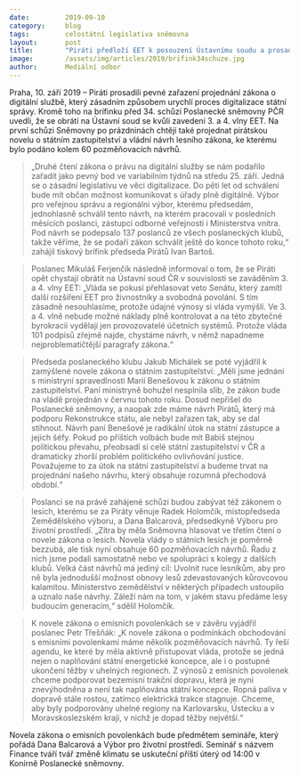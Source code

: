 ```yaml
---
date:         2019-09-10
category:     blog
tags:         celostátní legislativa sněmovna
layout:       post
title:        "Piráti předloží EET k posouzení Ústavnímu soudu a prosadili projednání zákona, který umožní občanům elektronickou komunikaci s úřady"
image:        /assets/img/articles/2019/brifink34schuze.jpg
author:       Mediální odbor
---
```



Praha, 10. září 2019 – Piráti prosadili pevné zařazení projednání zákona o digitální službě, který zásadním způsobem urychlí proces digitalizace státní správy. Kromě toho na brífinku před 34. schůzí Poslanecké sněmovny PČR uvedli, že se obrátí na Ústavní soud se kvůli zavedení 3. a 4. vlny EET. Na první schůzi Sněmovny po prázdninách chtějí také projednat pirátskou novelu o státním zastupitelství a vládní návrh lesního zákona, ke kterému bylo podáno kolem 60 pozměňovacích návrhů. 

> „Druhé čtení zákona o právu na digitální služby se nám podařilo zařadit jako pevný bod ve variabilním týdnů na středu 25. září. Jedná se o zásadní legislativu ve věci digitalizace. Do pěti let od schválení bude mít občan možnost komunikovat s úřady plně digitálně. Výbor pro veřejnou správu a regionální výbor, kterému předsedám, jednohlasně schválil tento návrh, na kterém pracovali v posledních měsících poslanci, zástupci odborné veřejnosti i Ministerstva vnitra. Pod návrh se podepsalo 137 poslanců ze všech poslaneckých klubů, takže věříme, že se podaří zákon schválit ještě do konce tohoto roku,“ zahájil tiskový brífink předseda Pirátů Ivan Bartoš.

 

> Poslanec Mikuláš Ferjenčík následně informoval o tom, že se Piráti opět chystají obrátit na Ústavní soud ČR v souvislosti se zaváděním 3. a 4. vlny EET: „Vláda se pokusí přehlasovat veto Senátu, který zamítl další rozšíření EET pro živnostníky a svobodná povolání. S tím zásadně nesouhlasíme, protože údajné výnosy si vláda vymýšlí. Ve 3. a 4. vlně nebude možné náklady plně kontrolovat a na této zbytečné byrokracii vydělají jen provozovatelé účetních systémů. Protože vláda 101 podpisů zřejmě najde, chystáme návrh, v němž napadneme nejproblematičtější paragrafy zákona.“

 

> Předseda poslaneckého klubu Jakub Michálek se poté vyjádřil k zamýšlené novele zákona o státním zastupitelství: „Měli jsme jednání s ministryní spravedlnosti Marií Benešovou k zákonu o státním zastupitelství. Paní ministryně bohužel nesplnila slib, že zákon bude na vládě projednán v červnu tohoto roku. Dosud nepřišel do Poslanecké sněmovny, a naopak zde máme návrh Pirátů, který má podporu Rekonstrukce státu, ale nebyl zařazen tak, aby se dal stihnout. Návrh paní Benešové je radikální útok na státní zástupce a jejich šéfy. Pokud po příštích volbách bude mít Babiš stejnou politickou převahu, přeobsadí si celé státní zastupitelství v ČR a dramaticky zhorší problém politického ovlivňování justice. Považujeme to za útok na státní zastupitelství a budeme trvat na projednání našeho návrhu, který obsahuje rozumná přechodová období.“

 

> Poslanci se na právě zahájené schůzi budou zabývat též zákonem o lesích, kterému se za Piráty věnuje Radek Holomčík, místopředseda Zemědělského výboru, a Dana Balcarová, předsedkyně Výboru pro životní prostředí. „Zítra by měla Sněmovna hlasovat ve třetím čtení o novele zákona o lesích. Novela vlády o státních lesích je poměrně bezzubá, ale tisk nyní obsahuje 60 pozměňovacích návrhů. Řadu z nich jsme podali samostatně nebo ve spolupráci s kolegy z dalších klubů. Velká část návrhů má jediný cíl: Uvolnit ruce lesníkům, aby pro ně byla jednodušší možnost obnovy lesů zdevastovaných kůrovcovou kalamitou. Ministerstvo zemědělství v některých případech ustoupilo a uznalo naše návrhy. Záleží nám na tom, v jakém stavu předáme lesy budoucím generacím,“ sdělil Holomčík.

 

> K novele zákona o emisních povolenkách se v závěru vyjádřil poslanec Petr Třešňák: „K novele zákona o podmínkách obchodování s emisními povolenkami máme několik pozměňovacích návrhů. Ty řeší agendu, ke které by měla aktivně přistupovat vláda, protože se jedná nejen o naplňování státní energetické koncepce, ale i o postupné ukončení těžby v uhelných regionech. Z výnosů z emisních povolenek chceme podporovat bezemisní trakční dopravu, která je nyní znevýhodněna a není tak naplňována státní koncepce. Ropná paliva v dopravě stále rostou, zatímco elektrická trakce stagnuje. Chceme, aby byly podporovány uhelné regiony na Karlovarsku, Ústecku a v Moravskoslezském kraji, v nichž je dopad těžby největší.“ 

 

Novela zákona o emisních povolenkách bude předmětem semináře, který pořádá Dana Balcarová a Výbor pro životní prostředí. Seminář s názvem Finance tváří tvář změně klimatu se uskuteční příští úterý od 14:00 v Konírně Poslanecké sněmovny. 
